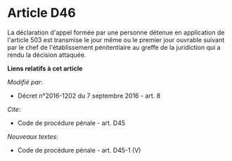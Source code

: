 # Article D46

La déclaration d'appel formée par une personne détenue en application de l'article 503 est transmise le jour même ou le
premier jour ouvrable suivant par le chef de l'établissement pénitentiaire au greffe de la juridiction qui a rendu la
décision attaquée.

**Liens relatifs à cet article**

_Modifié par_:

  - Décret n°2016-1202 du 7 septembre 2016 - art. 8

_Cite_:

  - Code de procédure pénale - art. D45

_Nouveaux textes_:

  - Code de procédure pénale - art. D45-1 (V)
